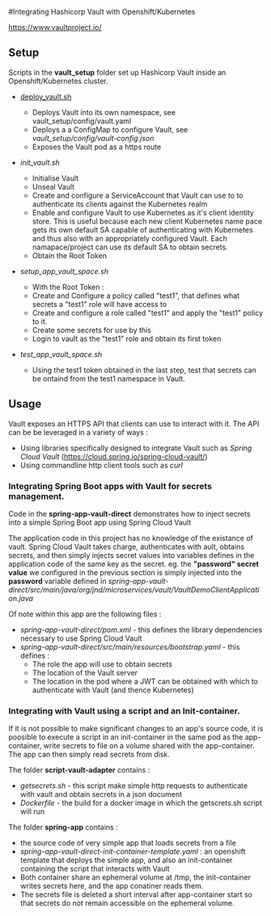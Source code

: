 #Integrating Hashicorp Vault with Openshift/Kubernetes

https://www.vaultproject.io/

## Setup

Scripts in the **vault_setup** folder set up Hashicorp Vault inside an Openshift/Kubernetes cluster.

   * [deploy_vault.sh](https://github.com/justindav1s/kube-vault-adapter/blob/master/vault_setup/deploy_vault.sh)
      * Deploys Vault into its own namespace, see vault_setup/config/vault.yaml
      * Deploys a a ConfigMap to configure Vault, see _vault_setup/config/vault-config.json_
      * Exposes the Vault pod as a https route
      
   * _init_vault.sh_
      * Initialise Vault
      * Unseal Vault
      * Create and configure a ServiceAccount that Vault can use to to authenticate its clients against the Kubernetes realm
      * Enable and configure Vault to use Kubernetes as it's client identity store. This is useful because each new client Kubernetes name pace gets its own default SA capable of authenticating with Kubernetes and thus also with an appropriately configured Vault. Each namapace/project can use its default SA to obtain secrets.
      * Obtain the Root Token 
      
   * _setup_app_vault_space.sh_
     * With the Root Token :
     * Create and Configure a policy called "test1", that defines what secrets a "test1" role will have access to
     * Create and configure a role called "test1" and apply the "test1" policy to it.
     * Create some secrets for use by this 
     * Login to vault as the "test1" role and obtain its first token 
     
   * _test_app_vault_space.sh_
     * Using the test1 token obtained in the last step, test that secrets can be ontaind from the test1 namespace in Vault.
     
## Usage

Vault exposes an HTTPS API that clients can use to interact with it. The API can be be leveraged in a variety of ways :
   * Using libraries specifically designed to integrate Vault such as _Spring Cloud Vault_ (https://cloud.spring.io/spring-cloud-vault/)
   * Using commandline http client tools such as _curl_
   
   
### Integrating Spring Boot apps with Vault for secrets management.

Code in the **spring-app-vault-direct** demonstrates how to inject secrets into a simple Spring Boot app using Spring Cloud Vault

The application code in this project has no knowledge of the existance of vault. Spring Cloud Vault takes charge, authenticates with ault, obtains secrets, and then simply injects secret values into variables defines in the application code of the same key as the secret. eg. the **"password" secret value** we configured in the previous section is simply injected into the **password** variable defined in _spring-app-vault-direct/src/main/java/org/jnd/microservices/vault/VaultDemoClientApplication.java_ 

Of note within this app are the following files :
   * _spring-app-vault-direct/pom.xml_ - this defines the library dependencies necessary to use Spring Cloud Vault
   * _spring-app-vault-direct/src/main/resources/bootstrap.yaml_ - this defines :
      * The role the app will use to obtain secrets
      * The location of the Vault server
      * The location in the pod where a JWT can be obtained with which to authenticate with Vault (and thence Kubernetes)
      
### Integrating with Vault using a script and an Init-container.

If it is not possible to make significant changes to an app's source code, it is poosible to execute a script in an init-container in the same pod as the app-container, write secrets to file on a volume shared with the app-container. The app can then simply read secrets from disk.

The folder **script-vault-adapter** contains :
   * _getsecrets.sh_ - this script make simple http requests to authenticate with vault and obtain secrets in a json document
   * _Dockerfile_ - the build for a docker image in which the getscrets.sh script will run
   
The folder **spring-app** contains :
   * the source code of very simple app that loads secrets from a file
   * _spring-app-vault-direct-init-container-template.yaml_ : an openshift template that deploys the simple app, and also an init-container containing the script that interacts with Vault
   * Both container share an ephemeral volume at /tmp, the init-container writes secrets here, and the app conatiner reads them.
   * The secrets file is deleted a short interval after app-container start so that secrets do not remain accessible on the ephemeral volume.  
          